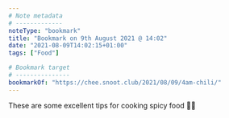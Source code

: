 ```yaml
---
# Note metadata
# -------------
noteType: "bookmark"
title: "Bookmark on 9th August 2021 @ 14:02"
date: "2021-08-09T14:02:15+01:00"
tags: ["Food"]

# Bookmark target
# ---------------
bookmarkOf: "https://chee.snoot.club/2021/08/09/4am-chili/"
---
```


These are some excellent tips for cooking spicy food 🧑‍🍳

